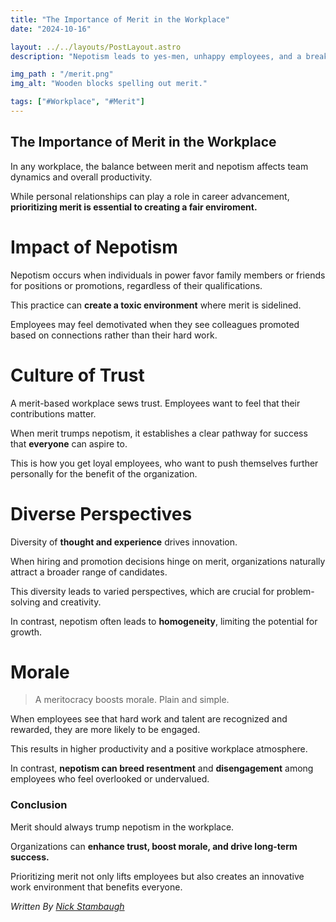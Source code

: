 ```yaml
---
title: "The Importance of Merit in the Workplace"
date: "2024-10-16"

layout: ../../layouts/PostLayout.astro
description: "Nepotism leads to yes-men, unhappy employees, and a breakdown in trust."

img_path : "/merit.png"
img_alt: "Wooden blocks spelling out merit."

tags: ["#Workplace", "#Merit"]
---
```

## The Importance of Merit in the Workplace
In any workplace, the balance between merit and nepotism affects team dynamics and overall productivity. 

While personal relationships can play a role in career advancement, **prioritizing merit is essential to creating a fair enviroment.**
# Impact of Nepotism
Nepotism occurs when individuals in power favor family members or friends for positions or promotions, regardless of their qualifications. 

This practice can **create a toxic environment** where merit is sidelined. 

Employees may feel demotivated when they see colleagues promoted based on connections rather than their hard work.
# Culture of Trust
A merit-based workplace sews trust. Employees want to feel that their contributions matter. 

When merit trumps nepotism, it establishes a clear pathway for success that **everyone** can aspire to.

This is how you get loyal employees, who want to push themselves further personally for the benefit of the organization.
# Diverse Perspectives
Diversity of **thought and experience** drives innovation. 

When hiring and promotion decisions hinge on merit, organizations naturally attract a broader range of candidates. 

This diversity leads to varied perspectives, which are crucial for problem-solving and creativity. 

In contrast, nepotism often leads to **homogeneity**, limiting the potential for growth.
# Morale
> A meritocracy boosts morale. Plain and simple.

When employees see that hard work and talent are recognized and rewarded, they are more likely to be engaged. 

This results in higher productivity and a positive workplace atmosphere. 

In contrast, **nepotism can breed resentment** and **disengagement** among employees who feel overlooked or undervalued.
### Conclusion
Merit should always trump nepotism in the workplace. 

Organizations can **enhance trust, boost morale, and drive long-term success.** 

Prioritizing merit not only lifts employees but also creates an innovative work environment that benefits everyone.

*Written By [Nick Stambaugh](https://www.linkedin.com/in/nick-s-694241139/)*